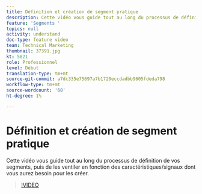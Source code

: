 ```yaml
---
title: Définition et création de segment pratique
description: Cette vidéo vous guide tout au long du processus de définition de vos segments, puis de les ventiler en fonction des caractéristiques/signaux dont vous aurez besoin pour les créer.
feature: 'Segments '
topics: null
activity: understand
doc-type: feature video
team: Technical Marketing
thumbnail: 37391.jpg
kt: 5821
role: Professionnel
level: Début
translation-type: tm+mt
source-git-commit: a7dc335e75697a7b1720eccdadbb9605fdeda798
workflow-type: tm+mt
source-wordcount: '68'
ht-degree: 1%

---
```



# Définition et création de segment pratique

Cette vidéo vous guide tout au long du processus de définition de vos segments, puis de les ventiler en fonction des caractéristiques/signaux dont vous aurez besoin pour les créer.

>[!VIDEO](https://video.tv.adobe.com/v/37391/?quality=12&learn=on)
